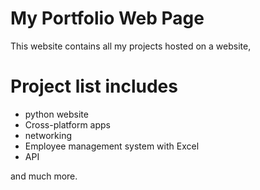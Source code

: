 # My Portfolio Web Page

This website contains all my projects hosted on a website,

# Project list includes
- python website
- Cross-platform apps
- networking
- Employee management system with Excel
- API

  
 and much more.
